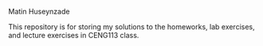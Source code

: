 
Matin Huseynzade

This repository is for storing my solutions to the homeworks, lab exercises, and lecture exercises in CENG113 class.
